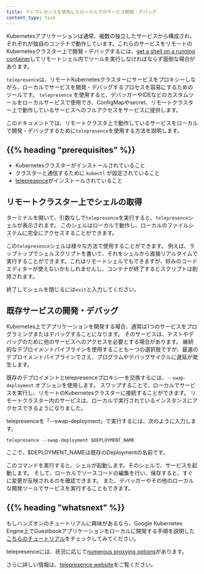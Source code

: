 ```yaml
---
title: テレプレゼンスを使用したローカルでのサービス開発・デバッグ
content_type: task
---
```


<!-- overview -->

Kubernetesアプリケーションは通常、複数の独立したサービスから構成され、それぞれが独自のコンテナで動作しています。これらのサービスをリモートのKubernetesクラスター上で開発・デバッグするには、[get a shell on a running container](/docs/task/debug-application-cluster/get-shell-running-container/)してリモートシェル内でツールを実行しなければならず面倒な場合があります。

`telepresence`は、リモートKubernetesクラスターにサービスをプロキシーしながら、ローカルでサービスを開発・デバッグするプロセスを容易にするためのツールです。
`telepresence` を使用すると、デバッガーやIDEなどのカスタムツールをローカルサービスで使用でき、ConfigMapやsecret、リモートクラスター上で動作しているサービスへのフルアクセスをサービスに提供します。

このドキュメントでは、リモートクラスタ上で動作しているサービスをローカルで開発・デバッグするために`telepresence`を使用する方法を説明します。

## {{% heading "prerequisites" %}}

* Kubernetesクラスターがインストールされていること
* クラスターと通信するために `kubectl` が設定されていること
* [telepresence](https://www.telepresence.io/reference/install)がインストールされていること

<!-- steps -->

## リモートクラスター上でシェルの取得

ターミナルを開いて、引数なしで`telepresence`を実行すると、`telepresence`シェルが表示されます。
このシェルはローカルで動作し、ローカルのファイルシステムに完全にアクセスすることができます。

この`telepresence`シェルは様々な方法で使用することができます。
例えば、ラップトップでシェルスクリプトを書いて、それをシェルから直接リアルタイムで実行することができます。これはリモートシェルでもできますが、好みのコードエディターが使えないかもしれませんし、コンテナが終了するとスクリプトは削除されます。

終了してシェルを閉じるには`exit`と入力してください。

## 既存サービスの開発・デバッグ

Kubernetes上でアプリケーションを開発する場合、通常は1つのサービスをプログラミングまたはデバッグすることになります。
そのサービスは、テストやデバッグのために他のサービスへのアクセスを必要とする場合があります。
継続的なデプロイメントパイプラインを使用することも一つの選択肢ですが、最速のデプロイメントパイプラインでさえ、プログラムやデバッグサイクルに遅延が発生します。

既存のデプロイメントとtelepresenceプロキシーを交換するには、`--swap-deployment` オプションを使用します。
スワップすることで、ローカルでサービスを実行し、リモートのKubernetesクラスターに接続することができます。
リモートクラスター内のサービスは、ローカルで実行されているインスタンスにアクセスできるようになりました。

telepresenceを「--swap-deployment」で実行するには、次のように入力します。

`telepresence --swap-deployment $DEPLOYMENT_NAME`

ここで、$DEPLOYMENT_NAMEは既存のDeploymentの名前です。

このコマンドを実行すると、シェルが起動します。そのシェルで、サービスを起動します。
そして、ローカルでソースコードの編集を行い、保存すると、すぐに変更が反映されるのを確認できます。
また、デバッガーやその他のローカルな開発ツールでサービスを実行することもできます。

## {{% heading "whatsnext" %}}

もしハンズオンのチュートリアルに興味があるなら、Google Kubernetes Engine上でGuestbookアプリケーションをローカルに開発する手順を説明した[こちらのチュートリアル](https://cloud.google.com/community/tutorials/developing-services-with-k8s)をチェックしてみてください。

telepresenceには、状況に応じて[numerous proxying options](https://www.telepresence.io/reference/methods)があります。

さらに詳しい情報は、[telepresence website](https://www.telepresence.io)をご覧ください。
